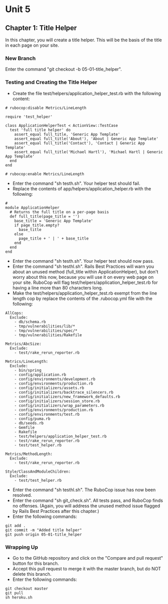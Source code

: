 # Unit 5
## Chapter 1: Title Helper
In this chapter, you will create a title helper.  This will be the basis of the title in each page on your site.

### New Branch
Enter the command "git checkout -b 05-01-title_helper".

### Testing and Creating the Title Helper
* Create the file test/helpers/application_helper_test.rb with the following content:
```
# rubocop:disable Metrics/LineLength

require 'test_helper'

class ApplicationHelperTest < ActionView::TestCase
  test 'full title helper' do
    assert_equal full_title, 'Generic App Template'
    assert_equal full_title('About'), 'About | Generic App Template'
    assert_equal full_title('Contact'), 'Contact | Generic App Template'
    assert_equal full_title('Michael Hartl'), 'Michael Hartl | Generic App Template'
  end
end

# rubocop:enable Metrics/LineLength
```
* Enter the command "sh testh.sh".  Your helper test should fail.
* Replace the contents of app/helpers/application_helper.rb with the following:
```
#
module ApplicationHelper
  # Returns the full title on a per-page basis
  def full_title(page_title = '')
    base_title = 'Generic App Template'
    if page_title.empty?
      base_title
    else
      page_title + ' | ' + base_title
    end
  end
end
```
* Enter the command "sh testh.sh".  Your helper test should now pass.
* Enter the command "sh testhl.sh".  Rails Best Practices will warn you about an unused method (full_title within ApplicationHelper), but don't worry about this now, because you will use it on every web page on your site.  RuboCop will flag test/helpers/application_helper_test.rb for having a line more than 80 characters long. 
* Make the test/helpers/application_helper_test.rb exempt from the line length cop by replace the contents of the .rubocop.yml file with the following:
```
AllCops:
  Exclude:
    - db/schema.rb
    - tmp/vulnerabilities/lib/*
    - tmp/vulnerabilities/spec/*
    - tmp/vulnerabilities/Rakefile

Metrics/AbcSize:
  Exclude:
    - test/rake_rerun_reporter.rb

Metrics/LineLength:
  Exclude:
    - bin/spring
    - config/application.rb
    - config/environments/development.rb
    - config/environments/production.rb
    - config/initializers/assets.rb
    - config/initializers/backtrace_silencers.rb
    - config/initializers/new_framework_defaults.rb
    - config/initializers/session_store.rb
    - config/initializers/wrap_parameters.rb
    - config/environments/production.rb
    - config/environments/test.rb
    - config/puma.rb
    - db/seeds.rb
    - Gemfile
    - Rakefile
    - test/helpers/application_helper_test.rb
    - test/rake_rerun_reporter.rb
    - test/test_helper.rb

Metrics/MethodLength:
  Exclude:
    - test/rake_rerun_reporter.rb

Style/ClassAndModuleChildren:
  Exclude:
    - test/test_helper.rb
```
* Enter the command "sh testhl.sh".  The RuboCop issue has now been resolved.
* Enter the command "sh git_check.sh".  All tests pass, and RuboCop finds no offenses.  (Again, you will address the unused method issue flagged by Rails Best Practices after this chapter.)
* Enter the following commands:
```
git add .
git commit -m "Added title helper"
git push origin 05-01-title_helper
```

### Wrapping Up
* Go to the GitHub repository and click on the "Compare and pull request" button for this branch.
* Accept this pull request to merge it with the master branch, but do NOT delete this branch.
* Enter the following commands:
```
git checkout master
git pull
sh heroku.sh
```
